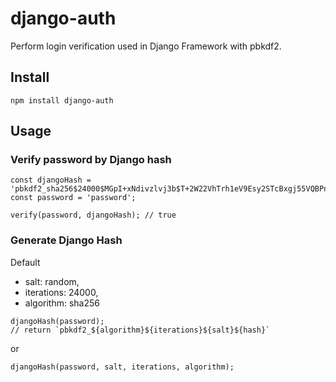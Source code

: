 # django-auth

Perform login verification used in Django Framework with pbkdf2.

## Install

```
npm install django-auth
```

## Usage

### Verify password by Django hash
```
const djangoHash = 'pbkdf2_sha256$24000$MGpI+xNdivzlvj3b$T+2W22VhTrh1eV9Esy2STcBxgj55VQBPnvDaBBliFhQ=';
const password = 'password';

verify(password, djangoHash); // true
```

### Generate Django Hash

Default

- salt: random, 
- iterations: 24000, 
- algorithm: sha256

```
djangoHash(password); 
// return `pbkdf2_${algorithm}${iterations}${salt}${hash}`
```

or 

```
djangoHash(password, salt, iterations, algorithm);
```